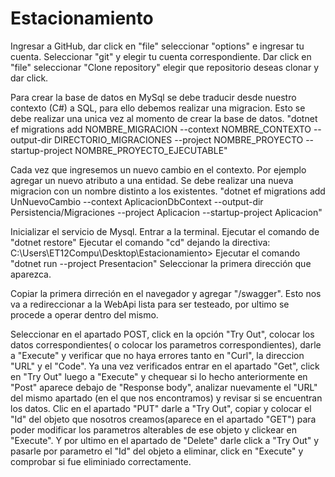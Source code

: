# Estacionamiento
Ingresar a GitHub, dar click en "file" seleccionar "options" e ingresar tu cuenta.
Seleccionar "git" y elegir tu cuenta correspondiente.
Dar click en "file" seleccionar "Clone repository" elegir que repositorio deseas clonar y dar click.


Para crear la base de datos en MySql se debe traducir desde nuestro contexto (C#) a SQL, para ello debemos realizar una migracion. Esto se debe realizar una unica vez al momento de crear la base de datos.
"dotnet ef migrations add NOMBRE_MIGRACION --context NOMBRE_CONTEXTO --output-dir DIRECTORIO_MIGRACIONES --project NOMBRE_PROYECTO --startup-project NOMBRE_PROYECTO_EJECUTABLE"

Cada vez que ingresemos un nuevo cambio en el contexto. Por ejemplo agregar un nuevo atributo a una entidad. Se debe realizar una nueva migracion con un nombre distinto a los existentes.
"dotnet ef migrations add UnNuevoCambio --context AplicacionDbContext --output-dir Persistencia/Migraciones --project Aplicacion --startup-project Aplicacion"

Inicializar el servicio de Mysql.
Entrar a la terminal.
Ejecutar el comando de "dotnet restore"
Ejecutar el comando "cd" dejando la directiva: C:\Users\ET12Compu\Desktop\Estacionamiento>
Ejecutar el comando  "dotnet run --project Presentacion"
Seleccionar la primera dirección que aparezca.

Copiar la primera dirreción en el navegador y agregar "/swagger".
Esto nos va a redireccionar a la WebApi lista para ser testeado, por ultimo se procede a operar dentro del mismo.

Seleccionar en el apartado POST, click en la opción "Try Out", colocar los datos correspondientes( o colocar los parametros correspondientes), darle a "Execute" y verificar que no haya errores tanto en "Curl", la direccion "URL" y el "Code". Ya una vez verificados entrar en el apartado "Get", click en "Try Out" luego a "Execute" y chequear si lo hecho anteriormente en "Post" aparece debajo de "Response body", analizar nuevamente el "URL" del mismo apartado (en el que nos encontramos) y revisar si se encuentran los datos. Clic en el apartado "PUT" darle a "Try Out", copiar y colocar el "Id" del objeto que nosotros creamos(aparece en el apartado "GET") para poder modificar los parametros alterables de ese objeto y clickear en "Execute". Y por ultimo en el apartado de "Delete" darle click a "Try Out" y pasarle por parametro el "Id" del objeto a eliminar, click en "Execute" y comprobar si fue eliminiado correctamente.